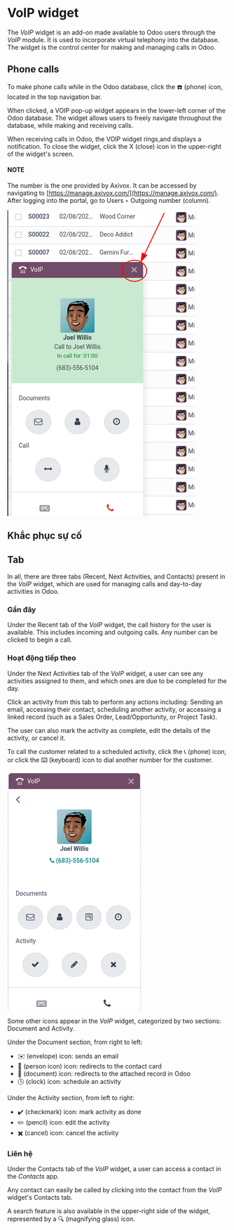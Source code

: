 # VoIP widget

The *VoIP* widget is an add-on made available to Odoo users through the *VoIP* module. It is used to
incorporate virtual telephony into the database. The widget is the control center for making and
managing calls in Odoo.

## Phone calls

To make phone calls while in the Odoo database, click the ☎️ (phone) icon, located in
the top navigation bar.

When clicked, a VOIP pop-up widget appears in the lower-left corner of the Odoo
database. The widget allows users to freely navigate throughout the database, while making and
receiving calls.

When receiving calls in Odoo, the VOIP widget rings,and displays a notification. To
close the widget, click the X (close) icon in the upper-right of the widget's screen.

#### NOTE
The  number is the one provided by Axivox. It can be
accessed by navigating to [https://manage.axivox.com/](https://manage.axivox.com/). After
logging into the portal, go to Users ‣ Outgoing number (column).

![VoIP call in Odoo.](../../../.gitbook/assets/call.png)

## Khắc phục sự cố

## Tab

In all, there are three tabs (Recent, Next Activities, and
Contacts) present in the *VoIP* widget, which are used for managing calls and day-to-day
activities in Odoo.

### Gần đây

Under the Recent tab of the *VoIP* widget, the call history for the user is available.
This includes incoming and outgoing calls. Any number can be clicked to begin a call.

### Hoạt động tiếp theo

Under the Next Activities tab of the *VoIP* widget, a user can see any activities
assigned to them, and which ones are due to be completed for the day.

Click an activity from this tab to perform any actions including: Sending an email, accessing their
contact, scheduling another activity, or accessing a linked record (such as a Sales Order,
Lead/Opportunity, or Project Task).

The user can also mark the activity as complete, edit the details of the activity, or cancel it.

To call the customer related to a scheduled activity, click the 📞 (phone) icon, or
click the ⌨️ (keyboard) icon to dial another number for the customer.

![Activity control center on the VoIP widget.](../../../.gitbook/assets/activity-widget.png)

Some other icons appear in the *VoIP* widget, categorized by two sections: Document and
Activity.

Under the Document section, from right to left:

- ✉️ (envelope) icon: sends an email
- 👤 (person icon) icon: redirects to the contact card
- 📄 (document) icon: redirects to the attached record in Odoo
- 🕓 (clock) icon: schedule an activity

Under the Activity section, from left to right:

- ✔️ (checkmark) icon: mark activity as done
- ✏️ (pencil) icon: edit the activity
- ✖️ (cancel) icon: cancel the activity

### Liên hệ

Under the Contacts tab of the *VoIP* widget, a user can access a contact in the
*Contacts* app.

Any contact can easily be called by clicking into the contact from the *VoIP* widget's
Contacts tab.

A search feature is also available in the upper-right side of the widget, represented by a
🔍 (magnifying glass) icon.
